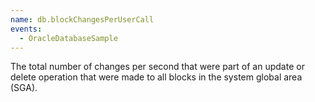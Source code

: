 ```yaml
---
name: db.blockChangesPerUserCall
events:
  - OracleDatabaseSample
---
```


The total number of changes per second that were part of an update or delete operation that were made to all blocks in the system global area (SGA).
